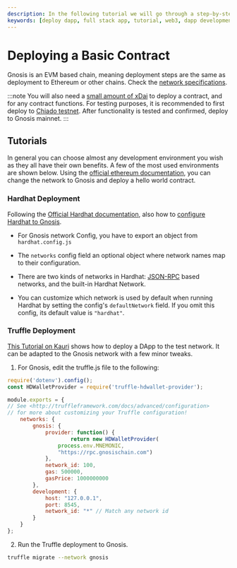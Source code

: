 ```yaml
---
description: In the following tutorial we will go through a step-by-step guide on how to deploy a Basic Contract to Gnosis
keywords: [deploy dapp, full stack app, tutorial, web3, dapp development]
---
```


# Deploying a Basic Contract

Gnosis is an EVM based chain, meaning deployment steps are the same as deployment to Ethereum or other chains. Check the [network specifications](/concepts/networks/).

:::note
You will also need a [small amount of xDai](/tools/faucets) to deploy a contract, and for any contract functions.
For testing purposes, it is recommended to first deploy to [Chiado testnet](/concepts/networks/chiado). After functionality is tested and confirmed, deploy to Gnosis mainnet.
:::

## Tutorials

In general you can choose almost any development environment you wish as they all have their own benefits. A few of the most used environments are shown below. Using the [official ethereum documentation](https://ethereum.org/en/developers/tutorials/hello-world-smart-contract/), you can change the network to Gnosis and deploy a hello world contract.

### Hardhat Deployment

Following the [Official Hardhat documentation](https://hardhat.org/hardhat-runner/docs/guides/project-setup), also how to [configure Hardhat to Gnosis](/developers/smart-contracts/hardhat).

- For Gnosis network Config, you have to export an object from ```hardhat.config.js```

- The ```networks``` config field an optional object where network names map to their configuration.

- There are two kinds of networks in Hardhat: [JSON-RPC](https://eth.wiki/json-rpc/API) based networks, and the built-in Hardhat Network.

- You can customize which network is used by default when running Hardhat by setting the config's ```defaultNetwork``` field. If you omit this config, its default value is ```"hardhat"```.

### Truffle Deployment

[This Tutorial on Kauri](https://kauri.io/#collections/POA%20Tutorial%20series/poa-part-1-develop-and-deploy-a-smart-contract/) shows how to deploy a DApp to the test network. It can be adapted to the Gnosis network with a few minor tweaks.

1. For Gnosis, edit the truffle.js file to the following:

```js showLineNumbers
require('dotenv').config();
const HDWalletProvider = require('truffle-hdwallet-provider');

module.exports = {
// See <http://truffleframework.com/docs/advanced/configuration>
// for more about customizing your Truffle configuration!
    networks: {
        gnosis: {
            provider: function() {
                    return new HDWalletProvider(
                process.env.MNEMONIC,
                "https://rpc.gnosischain.com")
            },
            network_id: 100,
            gas: 500000,
            gasPrice: 1000000000
        },
        development: {
            host: "127.0.0.1",
            port: 8545,
            network_id: "*" // Match any network id
        }
    }
};
```

2. Run the Truffle deployment to Gnosis.

```bash
truffle migrate --network gnosis
```
